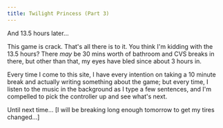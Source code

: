 ```yaml
---
title: Twilight Princess (Part 3)
---
```


And 13.5 hours later...

This game is crack. That's all there is to it. You think I'm kidding with
the 13.5 hours? There _may_ be 30 mins worth of bathroom and CVS
breaks in there, but other than that, my eyes have bled since about 3 hours
in.

Every time I come to this site, I have every intention on taking a 10 minute
break and actually writing something about the game; but every time, I listen
to the music in the background as I type a few sentences, and I'm compelled to
pick the controller up and see what's next.

Until next time... [I will be breaking long enough tomorrow to get my tires
changed...]
